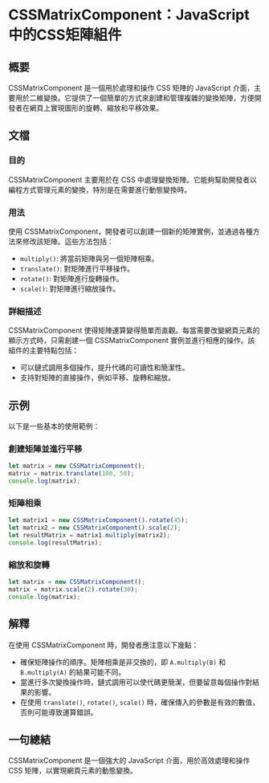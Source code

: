 <!--
Meta Description: # CSSMatrixComponent：JavaScript中的CSS矩陣組件 ## 概要 CSSMatrixComponent 是一個用於處理和操作 CSS 矩陣的 JavaScript 介面，主要用於二維變換。它提供了一個簡單的方式來創建和管理複雜的變換矩陣，方便開發者在網頁上實現圖形的旋轉、...
Meta Keywords: cssmatrixcomponent, matrix, javascript, let, multiply
-->

# CSSMatrixComponent：JavaScript中的CSS矩陣組件

## 概要
CSSMatrixComponent 是一個用於處理和操作 CSS 矩陣的 JavaScript 介面，主要用於二維變換。它提供了一個簡單的方式來創建和管理複雜的變換矩陣，方便開發者在網頁上實現圖形的旋轉、縮放和平移效果。

## 文檔
### 目的
CSSMatrixComponent 主要用於在 CSS 中處理變換矩陣。它能夠幫助開發者以編程方式管理元素的變換，特別是在需要進行動態變換時。

### 用法
使用 CSSMatrixComponent，開發者可以創建一個新的矩陣實例，並通過各種方法來修改該矩陣。這些方法包括：

- `multiply()`: 將當前矩陣與另一個矩陣相乘。
- `translate()`: 對矩陣進行平移操作。
- `rotate()`: 對矩陣進行旋轉操作。
- `scale()`: 對矩陣進行縮放操作。

### 詳細描述
CSSMatrixComponent 使得矩陣運算變得簡單而直觀。每當需要改變網頁元素的顯示方式時，只需創建一個 CSSMatrixComponent 實例並進行相應的操作。該組件的主要特點包括：

- 可以鏈式調用多個操作，提升代碼的可讀性和簡潔性。
- 支持對矩陣的直接操作，例如平移、旋轉和縮放。

## 示例
以下是一些基本的使用範例：

### 創建矩陣並進行平移
```javascript
let matrix = new CSSMatrixComponent();
matrix = matrix.translate(100, 50);
console.log(matrix);
```

### 矩陣相乘
```javascript
let matrix1 = new CSSMatrixComponent().rotate(45);
let matrix2 = new CSSMatrixComponent().scale(2);
let resultMatrix = matrix1.multiply(matrix2);
console.log(resultMatrix);
```

### 縮放和旋轉
```javascript
let matrix = new CSSMatrixComponent();
matrix = matrix.scale(2).rotate(30);
console.log(matrix);
```

## 解釋
在使用 CSSMatrixComponent 時，開發者應注意以下幾點：

- 確保矩陣操作的順序。矩陣相乘是非交換的，即 `A.multiply(B)` 和 `B.multiply(A)` 的結果可能不同。
- 當進行多次變換操作時，鏈式調用可以使代碼更簡潔，但要留意每個操作對結果的影響。
- 在使用 `translate()`, `rotate()`, `scale()` 時，確保傳入的參數是有效的數值，否則可能導致運算錯誤。

## 一句總結
CSSMatrixComponent 是一個強大的 JavaScript 介面，用於高效處理和操作 CSS 矩陣，以實現網頁元素的動態變換。